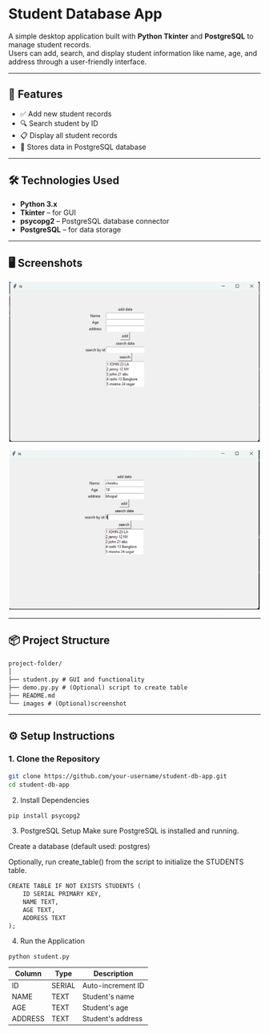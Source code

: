 # Student Database App

A simple desktop application built with **Python Tkinter** and **PostgreSQL** to manage student records.  
Users can add, search, and display student information like name, age, and address through a user-friendly interface.

---

## 🎯 Features

- ✅ Add new student records
- 🔍 Search student by ID
- 📋 Display all student records
- 💾 Stores data in PostgreSQL database

---

## 🛠️ Technologies Used

- **Python 3.x**
- **Tkinter** – for GUI
- **psycopg2** – PostgreSQL database connector
- **PostgreSQL** – for data storage

---

## 🖥️ Screenshots

<p align="center">
<img src="images\screenshot18.png" width="500">
</p>

<p align="center">
<img src="images\screenshot19.png" width="500">
</p>

---

## 📦 Project Structure
```
project-folder/
│
├── student.py # GUI and functionality
├── demo.py.py # (Optional) script to create table
├── README.md
└── images # (Optional)screenshot
```




---

## ⚙️ Setup Instructions

### 1. Clone the Repository

```bash
git clone https://github.com/your-username/student-db-app.git
cd student-db-app
```
2. Install Dependencies
```
pip install psycopg2
```


3. PostgreSQL Setup
Make sure PostgreSQL is installed and running.

Create a database (default used: postgres)

Optionally, run create_table() from the script to initialize the STUDENTS table.
```
CREATE TABLE IF NOT EXISTS STUDENTS (
    ID SERIAL PRIMARY KEY,
    NAME TEXT,
    AGE TEXT,
    ADDRESS TEXT
);
```
4. Run the Application
```
python student.py
```

| Column  | Type   | Description       |
| ------- | ------ | ----------------- |
| ID      | SERIAL | Auto-increment ID |
| NAME    | TEXT   | Student's name    |
| AGE     | TEXT   | Student's age     |
| ADDRESS | TEXT   | Student's address |

